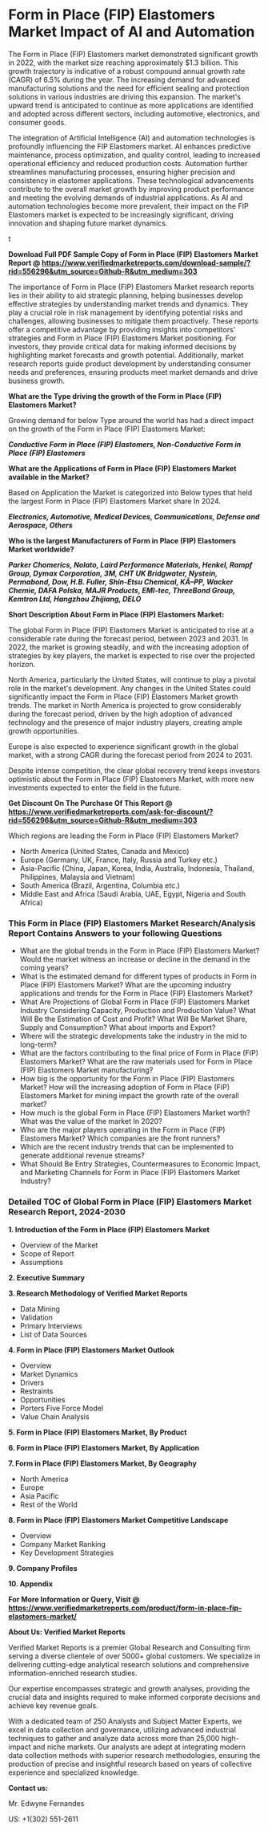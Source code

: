 <meta name="title" content="Global Form in Place (FIP) Elastomers Market Impact of AI and Automation"><meta name="description" content="The Form in Place (FIP) Elastomers market demonstrated significant growth in 2022, with the market size reaching approximately $1.3 billion. This growth trajectory is "><meta name="title" content="Form in Place (FIP) Elastomers Market Size, Share, Scope, Trends, Growth, Opportunities, Analysis, Forecast"><h1>Form in Place (FIP) Elastomers Market Impact of AI and Automation</h1><p>The Form in Place (FIP) Elastomers market demonstrated significant growth in 2022, with the market size reaching approximately $1.3 billion. This growth trajectory is indicative of a robust compound annual growth rate (CAGR) of 6.5% during the year. The increasing demand for advanced manufacturing solutions and the need for efficient sealing and protection solutions in various industries are driving this expansion. The market's upward trend is anticipated to continue as more applications are identified and adopted across different sectors, including automotive, electronics, and consumer goods.</p><p>The integration of Artificial Intelligence (AI) and automation technologies is profoundly influencing the FIP Elastomers market. AI enhances predictive maintenance, process optimization, and quality control, leading to increased operational efficiency and reduced production costs. Automation further streamlines manufacturing processes, ensuring higher precision and consistency in elastomer applications. These technological advancements contribute to the overall market growth by improving product performance and meeting the evolving demands of industrial applications. As AI and automation technologies become more prevalent, their impact on the FIP Elastomers market is expected to be increasingly significant, driving innovation and shaping future market dynamics.</p>t</p><p id="" class=""><strong>Download Full PDF Sample Copy of Form in Place (FIP) Elastomers Market Report @ <a href="https://www.verifiedmarketreports.com/download-sample/?rid=556296&utm_source=Github-R&utm_medium=303" target="_blank">https://www.verifiedmarketreports.com/download-sample/?rid=556296&utm_source=Github-R&utm_medium=303</a></strong></p><p>The importance of&nbsp;Form in Place (FIP) Elastomers Market research reports lies in their ability to aid strategic planning, helping businesses develop effective strategies by understanding market trends and dynamics. They play a crucial role in risk management by identifying potential risks and challenges, allowing businesses to mitigate them proactively. These reports offer a competitive advantage by providing insights into competitors' strategies and Form in Place (FIP) Elastomers Market positioning. For investors, they provide critical data for making informed decisions by highlighting market forecasts and growth potential. Additionally, market research reports guide product development by understanding consumer needs and preferences, ensuring products meet market demands and drive business growth.</p><p><strong>What are the&nbsp;Type driving the growth of the Form in Place (FIP) Elastomers Market?</strong></p><p id="" class="">Growing demand for below Type around the world has had a direct impact on the growth of the Form in Place (FIP) Elastomers Market:</p><em><strong>Conductive Form in Place (FIP) Elastomers, Non-Conductive Form in Place (FIP) Elastomers</strong></em></p><strong>What are the&nbsp;Applications&nbsp;of Form in Place (FIP) Elastomers Market available in the Market?</strong></p><p id="" class="">Based on Application the Market is categorized into Below types that held the largest Form in Place (FIP) Elastomers Market share In 2024.</p><em><strong>Electronics, Automotive, Medical Devices, Communications, Defense and Aerospace, Others</strong></em></p><strong>Who is the largest Manufacturers of Form in Place (FIP) Elastomers Market worldwide?</strong></p><p><em><strong>Parker Chomerics, Nolato, Laird Performance Materials, Henkel, Rampf Group, Dymax Corporation, 3M, CHT UK Bridgwater, Nystein, Permabond, Dow, H.B. Fuller, Shin-Etsu Chemical, KÃ–PP, Wacker Chemie, DAFA Polska, MAJR Products, EMI-tec, ThreeBond Group, Kemtron Ltd, Hangzhou Zhijiang, DELO</strong></em></p><p id="" class=""><strong>Short Description About Form in Place (FIP) Elastomers Market:</strong></p><p>The global Form in Place (FIP) Elastomers Market is anticipated to rise at a considerable rate during the forecast period, between 2023 and 2031. In 2022, the market is growing steadily, and with the increasing adoption of strategies by key players, the market is expected to rise over the projected horizon.</p><p>North America, particularly the United States, will continue to play a pivotal role in the market's development. Any changes in the United States could significantly impact the Form in Place (FIP) Elastomers Market growth trends. The market in North America is projected to grow considerably during the forecast period, driven by the high adoption of advanced technology and the presence of major industry players, creating ample growth opportunities.</p><p>Europe is also expected to experience significant growth in the global market, with a strong CAGR during the forecast period from 2024 to 2031.</p><p>Despite intense competition, the clear global recovery trend keeps investors optimistic about the Form in Place (FIP) Elastomers Market, with more new investments expected to enter the field in the future.</p><p id="" class=""><strong>Get Discount On The Purchase Of This Report @ <a href="https://www.verifiedmarketreports.com/ask-for-discount/?rid=556296&utm_source=Github-R&utm_medium=303" target="_blank">https://www.verifiedmarketreports.com/ask-for-discount/?rid=556296&utm_source=Github-R&utm_medium=303</a></strong></p>Which regions are leading the Form in Place (FIP) Elastomers Market?</p><ul><li>North America (United States, Canada and Mexico)</li><li>Europe (Germany, UK, France, Italy, Russia and Turkey etc.)</li><li>Asia-Pacific (China, Japan, Korea, India, Australia, Indonesia, Thailand, Philippines, Malaysia and Vietnam)</li><li>South America (Brazil, Argentina, Columbia etc.)</li><li>Middle East and Africa (Saudi Arabia, UAE, Egypt, Nigeria and South Africa)</li></ul><h3 id="" class="">This Form in Place (FIP) Elastomers Market Research/Analysis Report Contains Answers to your following Questions</h3><ul><li>What are the global trends in the Form in Place (FIP) Elastomers Market? Would the market witness an increase or decline in the demand in the coming years?</li><li>What is the estimated demand for different types of products in Form in Place (FIP) Elastomers Market? What are the upcoming industry applications and trends for the Form in Place (FIP) Elastomers Market?</li><li>What Are Projections of Global Form in Place (FIP) Elastomers Market Industry Considering Capacity, Production and Production Value? What Will Be the Estimation of Cost and Profit? What Will Be Market Share, Supply and Consumption? What about imports and Export?</li><li>Where will the strategic developments take the industry in the mid to long-term?</li><li>What are the factors contributing to the final price of Form in Place (FIP) Elastomers Market? What are the raw materials used for Form in Place (FIP) Elastomers Market manufacturing?</li><li>How big is the opportunity for the Form in Place (FIP) Elastomers Market? How will the increasing adoption of Form in Place (FIP) Elastomers Market for mining impact the growth rate of the overall market?</li><li>How much is the global Form in Place (FIP) Elastomers Market worth? What was the value of the market In 2020?</li><li>Who are the major players operating in the Form in Place (FIP) Elastomers Market? Which companies are the front runners?</li><li>Which are the recent industry trends that can be implemented to generate additional revenue streams?</li><li>What Should Be Entry Strategies, Countermeasures to Economic Impact, and Marketing Channels for Form in Place (FIP) Elastomers Market Industry?</li></ul><h3 id="" class="">Detailed TOC of Global Form in Place (FIP) Elastomers Market Research Report, 2024-2030</h3><p id="" class=""><strong>1. Introduction of the Form in Place (FIP) Elastomers Market</strong></p><ul><li>Overview of the Market</li><li>Scope of Report</li><li>Assumptions</li></ul><p id="" class=""><strong>2. Executive Summary</strong></p><p id="" class=""><strong>3. Research Methodology of Verified Market Reports</strong></p><ul><li>Data Mining</li><li>Validation</li><li>Primary Interviews</li><li>List of Data Sources</li></ul><p id="" class=""><strong>4. Form in Place (FIP) Elastomers Market Outlook</strong></p><ul><li>Overview</li><li>Market Dynamics</li><li>Drivers</li><li>Restraints</li><li>Opportunities</li><li>Porters Five Force Model</li><li>Value Chain Analysis</li></ul><p id="" class=""><strong>5. Form in Place (FIP) Elastomers Market, By Product</strong></p><p id="" class=""><strong>6. Form in Place (FIP) Elastomers Market, By Application</strong></p><p id="" class=""><strong>7. Form in Place (FIP) Elastomers Market, By Geography</strong></p><ul><li>North America</li><li>Europe</li><li>Asia Pacific</li><li>Rest of the World</li></ul><p id="" class=""><strong>8. Form in Place (FIP) Elastomers Market Competitive Landscape</strong></p><ul><li>Overview</li><li>Company Market Ranking</li><li>Key Development Strategies</li></ul><p id="" class=""><strong>9. Company Profiles</strong></p><p id="" class=""><strong>10. Appendix</strong></p><p id="" class=""><strong>For More Information or Query, Visit @ <a href="https://www.verifiedmarketreports.com/product/form-in-place-fip-elastomers-market/" target="_blank">https://www.verifiedmarketreports.com/product/form-in-place-fip-elastomers-market/</a></strong></p><p id="" class=""><strong>About Us: Verified Market Reports</strong></p><p id="" class="">Verified Market Reports is a premier Global Research and Consulting firm serving a diverse clientele of over 5000+ global customers. We specialize in delivering cutting-edge analytical research solutions and comprehensive information-enriched research studies.</p><p id="" class="">Our expertise encompasses strategic and growth analyses, providing the crucial data and insights required to make informed corporate decisions and achieve key revenue goals.</p><p id="" class="">With a dedicated team of 250 Analysts and Subject Matter Experts, we excel in data collection and governance, utilizing advanced industrial techniques to gather and analyze data across more than 25,000 high-impact and niche markets. Our analysts are adept at integrating modern data collection methods with superior research methodologies, ensuring the production of precise and insightful research based on years of collective experience and specialized knowledge.</p><p id="" class=""><strong>Contact us:</strong></p><p id="" class="">Mr. Edwyne Fernandes</p><p id="" class="">US: +1(302) 551-2611</p>